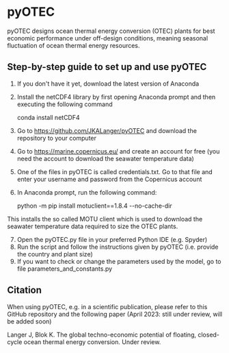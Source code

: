 # pyOTEC

pyOTEC designs ocean thermal energy conversion (OTEC) plants for best economic performance under off-design conditions, meaning seasonal fluctuation of ocean thermal energy resources.

## Step-by-step guide to set up and use pyOTEC

1. If you don't have it yet, download the latest version of Anaconda
2. Install the netCDF4 library by first opening Anaconda prompt and then executing the following command
         
   conda install netCDF4
         
3. Go to https://github.com/JKALanger/pyOTEC and download the repository to your computer
4. Go to https://marine.copernicus.eu/ and create an account for free (you need the account to download the seawater temperature data)
5. One of the files in pyOTEC is called credentials.txt. Go to that file and enter your username and password from the Copernicus account
6. In Anaconda prompt, run the following command:

   python -m pip install motuclient==1.8.4 --no-cache-dir
 
This installs the so called MOTU client which is used to download the seawater temperature data required to size the OTEC plants.
         
7. Open the pyOTEC.py file in your preferred Python IDE (e.g. Spyder)
8. Run the script and follow the instructions given by pyOTEC (i.e. provide the country and plant size)
9. If you want to check or change the parameters used by the model, go to file parameters_and_constants.py


## Citation

When using pyOTEC, e.g. in a scientific publication, please refer to this GitHub repository and the following paper (April 2023: still under review, will be added soon)

Langer J, Blok K. The global techno-economic potential of floating, closed-cycle ocean thermal energy conversion. Under review.

